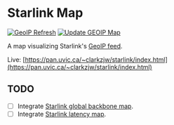 # Starlink Map

[![GeoIP Refresh](https://github.com/clarkzjw/starlink-geoip/actions/workflows/geoip_feed_refresh.yaml/badge.svg)](https://github.com/clarkzjw/starlink-geoip/actions/workflows/geoip_feed_refresh.yaml) [![Update GEOIP Map](https://github.com/clarkzjw/starlink-geoip/actions/workflows/update_map.yaml/badge.svg)](https://github.com/clarkzjw/starlink-geoip/actions/workflows/update_map.yaml)

A map visualizing Starlink's [GeoIP feed](https://geoip.starlinkisp.net/feed.csv).

Live: [https://pan.uvic.ca/~clarkzjw/starlink/index.html](https://pan.uvic.ca/~clarkzjw/starlink/index.html)

## TODO

- [ ] Integrate [Starlink global backbone map](https://www.google.com/maps/d/u/0/viewer?mid=1805q6rlePY4WZd8QMOaNe2BqAgFkYBY&ll=35.87196263258572%2C29.776148226663764&z=3).
- [ ] Integrate [Starlink latency map](https://www.starlink.com/map?view=latency).
